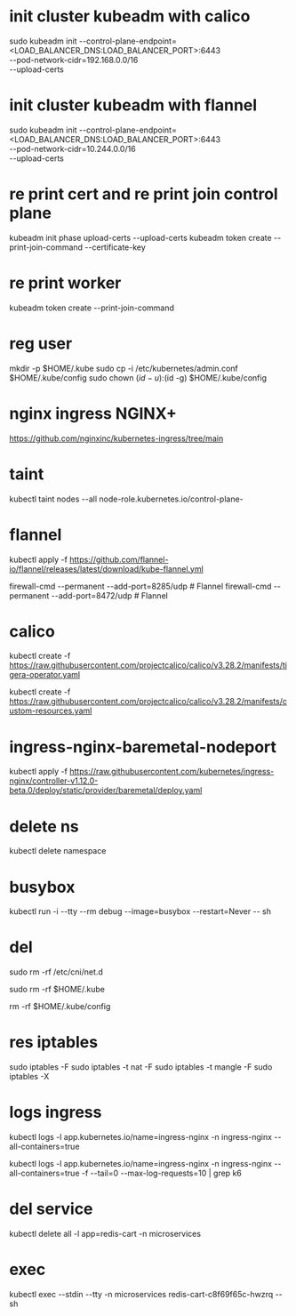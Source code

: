 # init cluster kubeadm with calico
sudo kubeadm init --control-plane-endpoint=<LOAD_BALANCER_DNS:LOAD_BALANCER_PORT>:6443 \
  --pod-network-cidr=192.168.0.0/16 \
  --upload-certs

# init cluster kubeadm with flannel
sudo kubeadm init --control-plane-endpoint=<LOAD_BALANCER_DNS:LOAD_BALANCER_PORT>:6443 \
  --pod-network-cidr=10.244.0.0/16 \
  --upload-certs

# re print cert and re print join control plane
kubeadm init phase upload-certs --upload-certs
kubeadm token create --print-join-command --certificate-key <certificate-key>

# re print worker
kubeadm token create --print-join-command

# reg user
  mkdir -p $HOME/.kube
  sudo cp -i /etc/kubernetes/admin.conf $HOME/.kube/config
  sudo chown $(id -u):$(id -g) $HOME/.kube/config
  
# nginx ingress NGINX+
https://github.com/nginxinc/kubernetes-ingress/tree/main

# taint
kubectl taint nodes --all node-role.kubernetes.io/control-plane-


# flannel
kubectl apply -f https://github.com/flannel-io/flannel/releases/latest/download/kube-flannel.yml

firewall-cmd --permanent --add-port=8285/udp # Flannel
firewall-cmd --permanent --add-port=8472/udp # Flannel

# calico
kubectl create -f https://raw.githubusercontent.com/projectcalico/calico/v3.28.2/manifests/tigera-operator.yaml

kubectl create -f https://raw.githubusercontent.com/projectcalico/calico/v3.28.2/manifests/custom-resources.yaml


# ingress-nginx-baremetal-nodeport
kubectl apply -f https://raw.githubusercontent.com/kubernetes/ingress-nginx/controller-v1.12.0-beta.0/deploy/static/provider/baremetal/deploy.yaml

# delete ns
kubectl delete namespace <namespace>

# busybox
kubectl run -i --tty --rm debug --image=busybox --restart=Never -- sh

# del
sudo rm -rf /etc/cni/net.d

sudo rm -rf $HOME/.kube

rm -rf $HOME/.kube/config


# res iptables
sudo iptables -F
sudo iptables -t nat -F
sudo iptables -t mangle -F
sudo iptables -X


# logs ingress
kubectl logs -l app.kubernetes.io/name=ingress-nginx -n ingress-nginx --all-containers=true

kubectl logs -l app.kubernetes.io/name=ingress-nginx -n ingress-nginx --all-containers=true -f --tail=0 --max-log-requests=10 | grep k6

# del service
kubectl delete all -l app=redis-cart -n microservices

# exec 
kubectl exec --stdin --tty -n microservices redis-cart-c8f69f65c-hwzrq -- sh